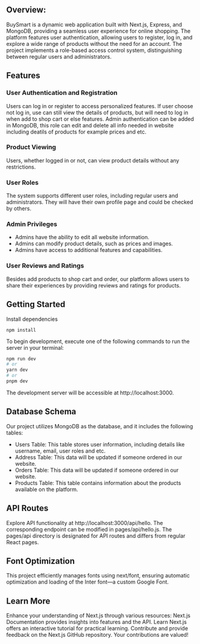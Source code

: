 ## Overview:
BuySmart is a dynamic web application built with Next.js, Express, and MongoDB, providing a seamless user experience for online shopping. The platform features user authentication, allowing users to register, log in, and explore a wide range of products without the need for an account. The project implements a role-based access control system, distinguishing between regular users and administrators.


## Features
### User Authentication and Registration
Users can log in or register to access personalized features. If user choose not log in, use can still view the details of products, but will need to log in when add to shop cart or else features.
Admin authentication can be added in MongoDB, this role can edit and delete all info needed in website including deatils of products for example prices and etc.
### Product Viewing
Users, whether logged in or not, can view product details without any restrictions.
### User Roles
The system supports different user roles, including regular users and administrators. They will have their own profile page and could be checked by others.
### Admin Privileges
* Admins have the ability to edit all website information.
* Admins can modify product details, such as prices and images.
* Admins have access to additional features and capabilities.
### User Reviews and Ratings
Besides add products to shop cart and order, our platform allows users to share their experiences by providing reviews and ratings for products.
## Getting Started
Install dependencies
```
npm install
```
To begin development, execute one of the following commands to run the server in your terminal:
```bash
npm run dev
# or
yarn dev
# or
pnpm dev
```
The development server will be accessible at http://localhost:3000.

## Database Schema
Our project utilizes MongoDB as the database, and it includes the following tables:
* Users Table: This table stores user information, including details like username, email, user roles and etc.
* Address Table: This data will be updated if someone ordered in our website.
* Orders Table: This data will be updated if someone ordered in our website.
* Products Table: This table contains information about the products available on the platform.


## API Routes
Explore API functionality at http://localhost:3000/api/hello. The corresponding endpoint can be modified in pages/api/hello.js. The pages/api directory is designated for API routes and differs from regular React pages.

## Font Optimization
This project efficiently manages fonts using next/font, ensuring automatic optimization and loading of the Inter font—a custom Google Font.


## Learn More

Enhance your understanding of Next.js through various resources:
Next.js Documentation provides insights into features and the API.
Learn Next.js offers an interactive tutorial for practical learning.
Contribute and provide feedback on the Next.js GitHub repository. Your contributions are valued!
